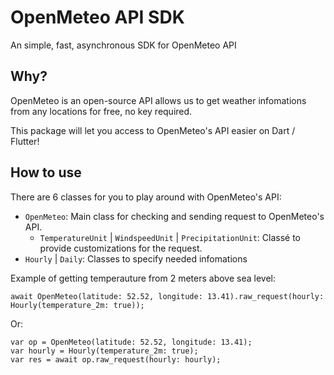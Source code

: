 # OpenMeteo API SDK
An simple, fast, asynchronous SDK for OpenMeteo API

## Why?
OpenMeteo is an open-source API allows us to get weather infomations from any locations for free, no key required.

This package will let you access to OpenMeteo's API easier on Dart / Flutter!

## How to use
There are 6 classes for you to play around with OpenMeteo's API:

- `OpenMeteo`: Main class for checking and sending request to OpenMeteo's API.
    - `TemperatureUnit` | `WindspeedUnit` | `PrecipitationUnit`: Classé to provide customizations for the request.
- `Hourly` | `Daily`: Classes to specify needed infomations

Example of getting temperauture from 2 meters above sea level:
```
await OpenMeteo(latitude: 52.52, longitude: 13.41).raw_request(hourly: Hourly(temperature_2m: true));
```
Or:
```
var op = OpenMeteo(latitude: 52.52, longitude: 13.41);
var hourly = Hourly(temperature_2m: true);
var res = await op.raw_request(hourly: hourly);
```